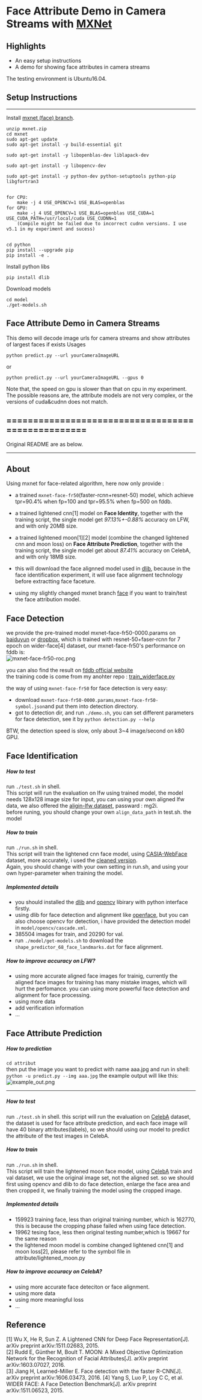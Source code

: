 # Face Attribute Demo in Camera Streams with [MXNet](https://github.com/dmlc/mxnet) 

## Highlights

+ An easy setup instructions
+ A demo for showing face attributes in camera streams

The testing environment is Ubuntu16.04.

## Setup Instructions

-----------

Install [mxnet (face) branch](https://mxnet.incubator.apache.org/install/index.html). 
```
unzip mxnet.zip
cd mxnet
sudo apt-get update
sudo apt-get install -y build-essential git

sudo apt-get install -y libopenblas-dev liblapack-dev

sudo apt-get install -y libopencv-dev

sudo apt-get install -y python-dev python-setuptools python-pip libgfortran3


for CPU:
    make -j 4 USE_OPENCV=1 USE_BLAS=openblas
for GPU:
    make -j 4 USE_OPENCV=1 USE_BLAS=openblas USE_CUDA=1 USE_CUDA_PATH=/usr/local/cuda USE_CUDNN=1
    (Compile might be failed due to incorrect cudnn versions. I use v5.1 in my experiment and sucess) 


cd python
pip install --upgrade pip
pip install -e .

```

Install python libs
```
pip install dlib
```

Download models
```
cd model
./get-models.sh
```

## Face Attribute Demo in Camera Streams

This demo will decode image urls for camera streams and show attributes of largest faces if exists
Usages
```
python predict.py --url yourCameraImageURL
```
or
```
python predict.py --url yourCameraImageURL --gpus 0
```
Note that, the speed on gpu is slower than that on cpu in my experiment.
The possible reasons are, the attribute models are not very complex, or the versions of cuda&cudnn does not match.

==================================================
-------------------------

Original README are as below.

-------------------------

About
--------
Using mxnet for face-related algorithm, here now only provide :
* a trained `mxnet-face-fr50`(faster-rcnn+resnet-50) model, which achieve tpr=90.4% when fp=100 and tpr=95.5% when fp=500 on fddb.
* a trained lightened cnn[1] model on **Face Identity**, together with the training script, the single model get *97.13%+-0.88%* accuracy on LFW, and with only 20MB size.
* a trained lightened moon[1][2] model (combine the changed lightened cnn and moon loss) on **Face Attribute Prediction**, together with the training script, the single model get about *87.41%* accuracy on CelebA, and with only 18MB size.


* this will download the face alignned model used in [dlib](https://github.com/davisking/dlib), because in the face identification experiment, it will use face alignment technology before extractting face faceture.
* using my slightly changed mxnet branch [face](https://github.com/tornadomeet/mxnet/tree/face) if you want to train/test the face attribution model.

Face Detection
-----------
we provide the pre-trained model mxnet-face-fr50-0000.params on [baiduyun](http://pan.baidu.com/s/1c2G9SZI) or [dropbox](https://www.dropbox.com/sh/yqn8sken82gpmfr/AAC8WNSaA1ADVuUq8yaPQF0da?dl=0), which is trained with resnet-50+faser-rcnn for 7 epoch on wider-face[4] dataset, our mxnet-face-fr50's performance on fddb is:  
![mxnet-face-fr50-roc.png](detection/mxnet-face-fr50-roc.png)

you can also find the result on [fddb official website](http://vis-www.cs.umass.edu/fddb/results.html)  
the training code is come from my anohter repo : [train_widerface.py](https://github.com/tornadomeet/mx-rcnn/blob/master/train_widerface.py)  

the way of using `mxnet-face-fr50` for face detection is very easy:
* download `mxnet-face-fr50-0000.params`,`mxnet-face-fr50-symbol.json`and put them into detection directory.
* got to detection dir, and run `./demo.sh`, you can set different parameters for face detection, see it by `python detection.py --help`  

BTW, the detection speed is slow, only about 3~4 image/second on k80 GPU.

Face Identification
-----------
##### How to test
run ```./test.sh``` in shell.  
This script will run the evaluation on lfw using trained model, the model needs 128x128 image size for input, you can using your own aligned lfw data, we also offered the [aligin-lfw dataset](http://pan.baidu.com/s/1qYDxeRq), passward : mg2i.  
before runing, you should change your own ```align_data_path``` in test.sh. the model

##### How to train
run ```./run.sh``` in shell.  
This script will train the lightened cnn face model, using [CASIA-WebFace](http://www.cbsr.ia.ac.cn/english/CASIA-WebFace-Database.html) dataset, more accurately, i used the [cleaned version](https://github.com/happynear/FaceVerification).  
Again, you should change with your own setting in run.sh, and using your own hyper-parameter when training the model.

##### Implemented details
* you should installed the [dlib](https://github.com/davisking/dlib) and [opencv](https://github.com/Itseez/opencv) libirary with python interface firstly.
* using dlib for face detection and alignment like [openface](https://cmusatyalab.github.io/openface/), but you can also choose opencv for detection, i have provided the detection model in ```model/opencv/cascade.xml```.
* 385504 images for train, and 20290 for val.
* run ```./model/get-models.sh``` to download the ```shape_predictor_68_face_landmarks.dat``` for face alignment.

##### How to improve accuracy on LFW?
* using more accurate aligned face images for trainig, currently the aligned face images for training has many mistake images, which will hurt the perfomance. you can using more powerful face detection and alignment for face processing.
* using more data
* add verification information
* ...

Face Attribute Prediction
-----------
##### How to prediction
```cd attribut```  
then put the image you want to predict with name aaa.jpg and run in shell:  
 ```python -u predict.py --img aaa.jpg```
 the example output will like this:  
 ![example_out.png](attribute/example_output.png)

-----------
##### How to test
run ```./test.sh``` in shell.
this script will run the evaluation on [CelebA](http://mmlab.ie.cuhk.edu.hk/projects/CelebA.html) dataset, the dataset is used for face attribute prediction, and each face image will have 40 binary attributes(labels), so we should using our model to predict the attribute of the test images in CelebA.  

##### How to train
run ```./run.sh``` in shell.   
This script will train the lightened moon face model, using [CelebA](http://mmlab.ie.cuhk.edu.hk/projects/CelebA.html) train and val dataset, we use the original image set, not the aligned set. so we should first using opencv and dlib to do face detection, enlarge the face area and then cropped it, we finally training the model using the cropped image.

##### Implemented details
* 159923 training face, less than original training number, which is 162770, this is because the cropping phase failed when using face detection.
* 19962 tesing face, less then original testing number,which is 19667 for the same reason
* the lightened moon model is combine changed lightened cnn[1] and moon loss[2], please refer to the symbol file in attribute/lightened_moon.py

##### How to improve accuracy on CelebA?
* using more accurate face deteciton or face alignment.
* using more data
* using more meaningful loss
* ...

Reference
---------
[1] Wu X, He R, Sun Z. A Lightened CNN for Deep Face Representation[J]. arXiv preprint arXiv:1511.02683, 2015.  
[2] Rudd E, Günther M, Boult T. MOON: A Mixed Objective Optimization Network for the Recognition of Facial Attributes[J]. arXiv preprint arXiv:1603.07027, 2016.  
[3] Jiang H, Learned-Miller E. Face detection with the faster R-CNN[J]. arXiv preprint arXiv:1606.03473, 2016.
[4] Yang S, Luo P, Loy C C, et al. WIDER FACE: A Face Detection Benchmark[J]. arXiv preprint arXiv:1511.06523, 2015.

